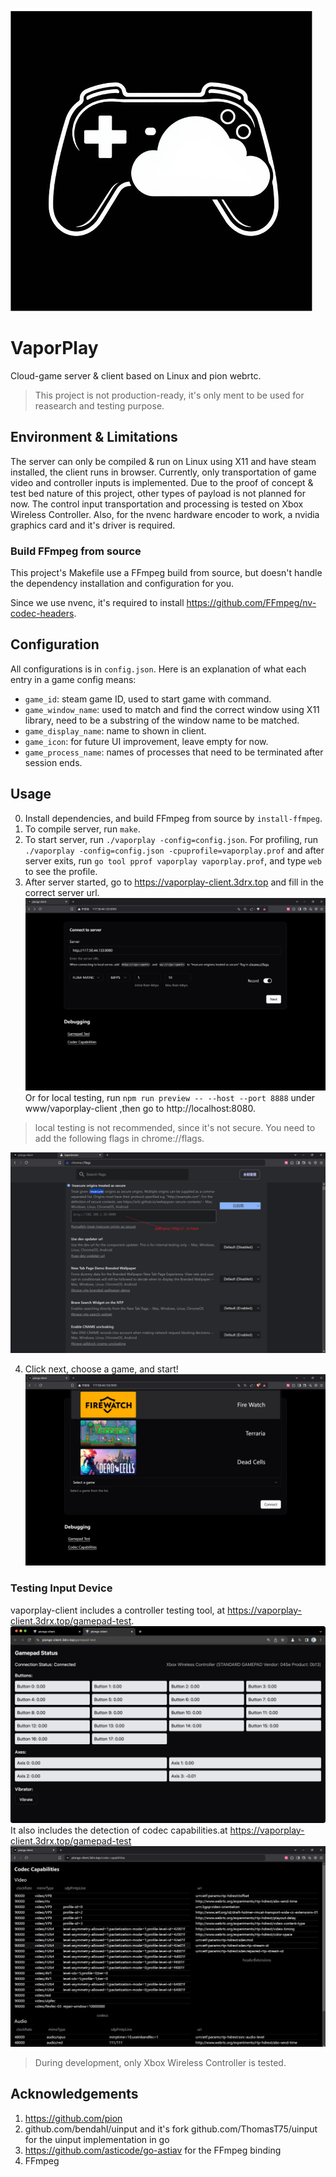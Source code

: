 
![vaporplay](./README.assets/vaporplay.png)

# VaporPlay

Cloud-game server & client based on Linux and pion webrtc.

> This project is not production-ready, it's only ment to be used for reasearch and testing purpose.

## Environment & Limitations

The server can only be compiled & run on Linux using X11 and have steam installed, the client runs in browser.
Currently, only transportation of game video and controller inputs is implemented.
Due to the proof of concept & test bed nature of this project, other types of payload is not planned for now.
The control input transportation and processing is tested on Xbox Wireless Controller.
Also, for the nvenc hardware encoder to work, a nvidia graphics card and it's driver is required.

### Build FFmpeg from source

This project's Makefile use a FFmpeg build from source, but doesn't handle the dependency installation and configuration for you.

Since we use nvenc, it's required to install https://github.com/FFmpeg/nv-codec-headers.

## Configuration

All configurations is in `config.json`.
Here is an explanation of what each entry in a game config means:
- `game_id`: steam game ID, used to start game with command.
- `game_window_name`: used to match and find the correct window using X11 library, need to be a substring of the window name to be matched.
- `game_display_name`: name to shown in client.
- `game_icon`: for future UI improvement, leave empty for now.
- `game_process_name`: names of processes that need to be terminated after session ends.

## Usage

0. Install dependencies, and build FFmpeg from source by `install-ffmpeg`.
1. To compile server, run `make`.
2. To start server, run `./vaporplay -config=config.json`. For profiling, run `./vaporplay -config=config.json -cpuprofile=vaporplay.prof`
and after server exits, run `go tool pprof vaporplay vaporplay.prof`, and type `web` to see the profile.
3. After server started, go to https://vaporplay-client.3drx.top and fill in the correct server url.
![vaporplay-client](./README.assets/vaporplay-client2.png)
Or for local testing, run `npm run preview -- --host --port 8888` under www/vaporplay-client ,then go to http://localhost:8080.

> local testing is not recommended, since it's not secure. You need to add the following flags in chrome://flags.

![vaporplay-client](./README.assets/flags.png)

4. Click next, choose a game, and start!
![vaporplay-client](./README.assets/vaporplay-client.png)

### Testing Input Device

vaporplay-client includes a controller testing tool, at https://vaporplay-client.3drx.top/gamepad-test.
![vaporplay-client](./README.assets/gamepad-test.png)
It also includes the detection of codec capabilities.at https://vaporplay-client.3drx.top/gamepad-test
![vaporplay-client](./README.assets/codec-test.png)
> During development, only Xbox Wireless Controller is tested.

## Acknowledgements

1. https://github.com/pion
2. github.com/bendahl/uinput and it's fork github.com/ThomasT75/uinput for the uinput implementation in go
3. https://github.com/asticode/go-astiav for the FFmpeg binding
4. FFmpeg
